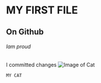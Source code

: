 # MY FIRST FILE

## On Github

###### Iam proud 
I committed changes
![Image of Cat](https://m.media-amazon.com/images/I/41QZSg8drOL._UF1000,1000_QL80_.jpg)
```
MY CAT
```
